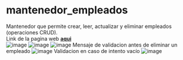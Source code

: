 # mantenedor_empleados
Mantenedor que permite crear, leer, actualizar y eliminar empleados (operaciones CRUD).<br />
Link de la pagina web **[aqui](https://cr1stian111.github.io/mantenedor_empleados/)** <br />
![image](https://user-images.githubusercontent.com/97992147/172518868-5a512565-fee5-4b2c-a912-b54488098f71.png)
![image](https://user-images.githubusercontent.com/97992147/172518944-75c6a42d-f95b-47fb-a170-6bbba2ed19a6.png)
![image](https://user-images.githubusercontent.com/97992147/172519165-0ce8f4d9-4d41-4ae1-bcad-9e0e45da457a.png)
Mensaje de validacion antes de eliminar un empleado
![image](https://user-images.githubusercontent.com/97992147/172519002-f7ce0699-890b-4a96-9faa-0eab60276748.png)
Validacion en caso de intento vacío
![image](https://user-images.githubusercontent.com/97992147/172519066-bb734f86-7212-4894-90f6-b4b128dbb81b.png)

